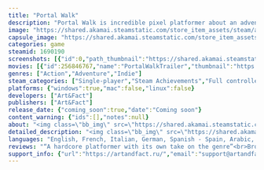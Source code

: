 ```yaml
---
title: "Portal Walk"
description: "Portal Walk is incredible pixel platformer about an adventure between worlds with action events and challenging bosses."
image: "https://shared.akamai.steamstatic.com/store_item_assets/steam/apps/1690190/header.jpg?t=1720347153"
capsule_image: "https://shared.akamai.steamstatic.com/store_item_assets/steam/apps/1690190/capsule_231x87.jpg?t=1720347153"
categories: game
steamid: 1690190
screenshots: [{"id":0,"path_thumbnail":"https://shared.akamai.steamstatic.com/store_item_assets/steam/apps/1690190/ss_ded3d25bde8d719a308a3e9f884c55096e7442a9.600x338.jpg?t=1720347153","path_full":"https://shared.akamai.steamstatic.com/store_item_assets/steam/apps/1690190/ss_ded3d25bde8d719a308a3e9f884c55096e7442a9.1920x1080.jpg?t=1720347153"},{"id":1,"path_thumbnail":"https://shared.akamai.steamstatic.com/store_item_assets/steam/apps/1690190/ss_4cb065059256efc24905dec449ff975d77bd9b26.600x338.jpg?t=1720347153","path_full":"https://shared.akamai.steamstatic.com/store_item_assets/steam/apps/1690190/ss_4cb065059256efc24905dec449ff975d77bd9b26.1920x1080.jpg?t=1720347153"},{"id":2,"path_thumbnail":"https://shared.akamai.steamstatic.com/store_item_assets/steam/apps/1690190/ss_ad14efa223ec0fbf674b4f27d4f5f7d30845bedb.600x338.jpg?t=1720347153","path_full":"https://shared.akamai.steamstatic.com/store_item_assets/steam/apps/1690190/ss_ad14efa223ec0fbf674b4f27d4f5f7d30845bedb.1920x1080.jpg?t=1720347153"},{"id":3,"path_thumbnail":"https://shared.akamai.steamstatic.com/store_item_assets/steam/apps/1690190/ss_66594c34161740c3741d33817c7f9bc867e5703d.600x338.jpg?t=1720347153","path_full":"https://shared.akamai.steamstatic.com/store_item_assets/steam/apps/1690190/ss_66594c34161740c3741d33817c7f9bc867e5703d.1920x1080.jpg?t=1720347153"},{"id":4,"path_thumbnail":"https://shared.akamai.steamstatic.com/store_item_assets/steam/apps/1690190/ss_5e767cd780372631019a789af88b066f7f05292c.600x338.jpg?t=1720347153","path_full":"https://shared.akamai.steamstatic.com/store_item_assets/steam/apps/1690190/ss_5e767cd780372631019a789af88b066f7f05292c.1920x1080.jpg?t=1720347153"},{"id":5,"path_thumbnail":"https://shared.akamai.steamstatic.com/store_item_assets/steam/apps/1690190/ss_640e03333b4ae40a824fe4c8cfe4551352e08fb1.600x338.jpg?t=1720347153","path_full":"https://shared.akamai.steamstatic.com/store_item_assets/steam/apps/1690190/ss_640e03333b4ae40a824fe4c8cfe4551352e08fb1.1920x1080.jpg?t=1720347153"},{"id":6,"path_thumbnail":"https://shared.akamai.steamstatic.com/store_item_assets/steam/apps/1690190/ss_a022852038aabbca68dbef2720055ccfff868926.600x338.jpg?t=1720347153","path_full":"https://shared.akamai.steamstatic.com/store_item_assets/steam/apps/1690190/ss_a022852038aabbca68dbef2720055ccfff868926.1920x1080.jpg?t=1720347153"}]
movies: [{"id":256846767,"name":"PortalWalkTrailer","thumbnail":"https://shared.akamai.steamstatic.com/store_item_assets/steam/apps/256846767/movie.293x165.jpg?t=1629265932","webm":{"480":"http://video.akamai.steamstatic.com/store_trailers/256846767/movie480_vp9.webm?t=1629265932","max":"http://video.akamai.steamstatic.com/store_trailers/256846767/movie_max_vp9.webm?t=1629265932"},"mp4":{"480":"http://video.akamai.steamstatic.com/store_trailers/256846767/movie480.mp4?t=1629265932","max":"http://video.akamai.steamstatic.com/store_trailers/256846767/movie_max.mp4?t=1629265932"},"highlight":true}]
genres: ["Action","Adventure","Indie"]
steam_categories: ["Single-player","Steam Achievements","Full controller support"]
platforms: {"windows":true,"mac":false,"linux":false}
developers: ["Art&Fact"]
publishers: ["Art&Fact"]
release_date: {"coming_soon":true,"date":"Coming soon"}
content_warning: {"ids":[],"notes":null}
about: "<img class=\"bb_img\" src=\"https://shared.akamai.steamstatic.com/store_item_assets/steam/apps/1690190/extras/AddWishlist_en.png?t=1720347153\" /><br>Immerse yourself in an adventure between worlds in the incredible pixel platformer Portal Walk and help Eugene find his way home!<br><br>Search for keys, collect fragments of the portal, fight with a lot of difficult enemies and go to other worlds, moving through the levels!<br><br><img class=\"bb_img\" src=\"https://shared.akamai.steamstatic.com/store_item_assets/steam/apps/1690190/extras/PortalGIF.gif?t=1720347153\" /><br><br><strong>Features:</strong><br> ● Hardcore Levels<br> ● Unique Worlds<br> ● Action Events<br> ● Challenging Bosses<br> ● Atmospheric Music<br> ● Steam Achievements<br> ● Support Game Controllers (Playstation DualShock, Xbox Wireless and other)<br><br>Indie Cup S'21 – Best Mobile Game<br>Games Gathering 2021 – Best Art<br>Valencia Indie Summit 2022 – Selection of Jury<br>Pocket Gamer 2017 – 7/10, Bronze Award<br>Touch Arcade 2017 – Top 3 Hot Games"
detailed_description: "<img class=\"bb_img\" src=\"https://shared.akamai.steamstatic.com/store_item_assets/steam/apps/1690190/extras/AddWishlist_en.png?t=1720347153\" /><br>Immerse yourself in an adventure between worlds in the incredible pixel platformer Portal Walk and help Eugene find his way home!<br><br>Search for keys, collect fragments of the portal, fight with a lot of difficult enemies and go to other worlds, moving through the levels!<br><br><img class=\"bb_img\" src=\"https://shared.akamai.steamstatic.com/store_item_assets/steam/apps/1690190/extras/PortalGIF.gif?t=1720347153\" /><br><br><strong>Features:</strong><br> ● Hardcore Levels<br> ● Unique Worlds<br> ● Action Events<br> ● Challenging Bosses<br> ● Atmospheric Music<br> ● Steam Achievements<br> ● Support Game Controllers (Playstation DualShock, Xbox Wireless and other)<br><br>Indie Cup S'21 – Best Mobile Game<br>Games Gathering 2021 – Best Art<br>Valencia Indie Summit 2022 – Selection of Jury<br>Pocket Gamer 2017 – 7/10, Bronze Award<br>Touch Arcade 2017 – Top 3 Hot Games"
languages: "English, French, Italian, German, Spanish - Spain, Arabic, Bulgarian, Portuguese - Brazil, Hungarian, Vietnamese, Greek, Danish, Spanish - Latin America, Traditional Chinese, Simplified Chinese, Korean, Dutch, Norwegian, Polish, Portuguese - Portugal, Romanian, Russian, Thai, Turkish, Ukrainian, Finnish, Czech, Swedish, Japanese, Indonesian"
reviews: "“A hardcore platformer with its own take on the genre”<br>Bronze – Pocket Gamer<br>"
support_info: {"url":"https://artandfact.ru/","email":"support@artandfact.ru"}
---
```


